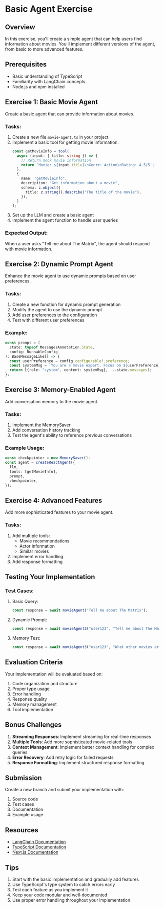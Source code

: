 # Basic Agent Exercise

## Overview
In this exercise, you'll create a simple agent that can help users find information about movies. You'll implement different versions of the agent, from basic to more advanced features.

## Prerequisites
- Basic understanding of TypeScript
- Familiarity with LangChain concepts
- Node.js and npm installed

## Exercise 1: Basic Movie Agent
Create a basic agent that can provide information about movies.

### Tasks:
1. Create a new file `movie-agent.ts` in your project
2. Implement a basic tool for getting movie information:
   ```typescript
   const getMovieInfo = tool(
     async (input: { title: string }) => {
       // Return mock movie information
       return `Movie: ${input.title}\nGenre: Action\nRating: 4.5/5`;
     },
     {
       name: "getMovieInfo",
       description: "Get information about a movie",
       schema: z.object({
         title: z.string().describe("The title of the movie"),
       }),
     }
   );
   ```
3. Set up the LLM and create a basic agent
4. Implement the agent function to handle user queries

### Expected Output:
When a user asks "Tell me about The Matrix", the agent should respond with movie information.

## Exercise 2: Dynamic Prompt Agent
Enhance the movie agent to use dynamic prompts based on user preferences.

### Tasks:
1. Create a new function for dynamic prompt generation
2. Modify the agent to use the dynamic prompt
3. Add user preferences to the configuration
4. Test with different user preferences

### Example:
```typescript
const prompt = (
  state: typeof MessagesAnnotation.State,
  config: RunnableConfig
): BaseMessageLike[] => {
  const userPreference = config.configurable?.preference;
  const systemMsg = `You are a movie expert. Focus on ${userPreference} aspects of movies.`;
  return [{role: "system", content: systemMsg}, ...state.messages];
};
```

## Exercise 3: Memory-Enabled Agent
Add conversation memory to the movie agent.

### Tasks:
1. Implement the MemorySaver
2. Add conversation history tracking
3. Test the agent's ability to reference previous conversations

### Example Usage:
```typescript
const checkpointer = new MemorySaver();
const agent = createReactAgent({
  llm,
  tools: [getMovieInfo],
  prompt,
  checkpointer,
});
```

## Exercise 4: Advanced Features
Add more sophisticated features to your movie agent.

### Tasks:
1. Add multiple tools:
   - Movie recommendations
   - Actor information
   - Similar movies
2. Implement error handling
3. Add response formatting

## Testing Your Implementation

### Test Cases:
1. Basic Query:
   ```typescript
   const response = await movieAgent("Tell me about The Matrix");
   ```

2. Dynamic Prompt:
   ```typescript
   const response = await movieAgent2("user123", "Tell me about The Matrix", "action");
   ```

3. Memory Test:
   ```typescript
   const response = await movieAgent3("user123", "What other movies are similar?", "action");
   ```

## Evaluation Criteria

Your implementation will be evaluated based on:
1. Code organization and structure
2. Proper type usage
3. Error handling
4. Response quality
5. Memory management
6. Tool implementation

## Bonus Challenges

1. **Streaming Responses**: Implement streaming for real-time responses
2. **Multiple Tools**: Add more sophisticated movie-related tools
3. **Context Management**: Implement better context handling for complex queries
4. **Error Recovery**: Add retry logic for failed requests
5. **Response Formatting**: Implement structured response formatting

## Submission

Create a new branch and submit your implementation with:
1. Source code
2. Test cases
3. Documentation
4. Example usage

## Resources

- [LangChain Documentation](https://js.langchain.com/docs/)
- [TypeScript Documentation](https://www.typescriptlang.org/docs/)
- [Next.js Documentation](https://nextjs.org/docs)

## Tips

1. Start with the basic implementation and gradually add features
2. Use TypeScript's type system to catch errors early
3. Test each feature as you implement it
4. Keep your code modular and well-documented
5. Use proper error handling throughout your implementation 